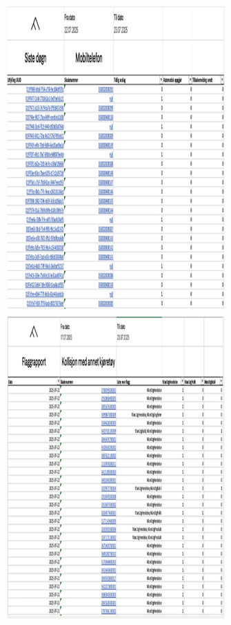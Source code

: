 <p align="center">
  <img src="https://github.com/JulianMella/FremtindWork/blob/main/ExcelImages/ExcelSheet1.png?raw=true" width="700" height="700">
</p>

<p align="center">
  <img src="https://github.com/JulianMella/FremtindWork/blob/main/ExcelImages/ExcelSheet2.png?raw=true" width="700" height="700">
</p>
